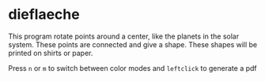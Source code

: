 dieflaeche
==========

This program rotate points around a center, like the planets in the solar system. These points are connected and give a shape.
These shapes will be printed on shirts or paper. 

Press `n` or `m` to switch between color modes and `leftclick` to generate a pdf
